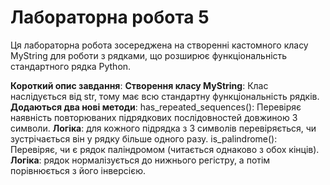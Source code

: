 # Лабораторна робота 5

Ця лабораторна робота зосереджена на створенні кастомного класу MyString для роботи з рядками, що розширює функціональність стандартного рядка Python.

**Короткий опис завдання**:
**Створення класу MyString**:
Клас наслідується від str, тому має всю стандартну функціональність рядків.
**Додаються два нові методи**:
has_repeated_sequences():
Перевіряє наявність повторюваних підрядкових послідовностей довжиною 3 символи.
**Логіка**: для кожного підрядка з 3 символів перевіряється, чи зустрічається він у рядку більше одного разу.
is_palindrome():
Перевіряє, чи є рядок паліндромом (читається однаково з обох кінців).
**Логіка**: рядок нормалізується до нижнього регістру, а потім порівнюється з його інверсією.